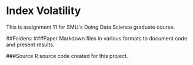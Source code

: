 # Index Volatility
This is assignment 11 for SMU's Doing Data Science graduate course.

##Folders:
###Paper
Markdown files in various formats to document code and present results.

###Source
R source code created for this project.
